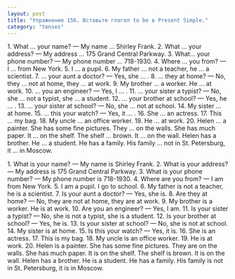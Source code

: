 ```yaml
---
layout: post
title: "Упражнение 156. Вставьте глагол to be в Present Simple."
category: "tenses"
---
```

<section class="question">
1. What ... your name? — My name ... Shirley Frank. 2. What ... your address? — My address ... 175 Grand Central Parkway. 3. What... your phone number? — My phone number ... 718-1930. 4. Where ... you from? — I ... from New York. 5. I ... a pupil. 6. My father ... not a teacher, he ... a scientist. 7. ... your aunt a doctor? — Yes, she ... . 8. ... they at home? — No, they ... not at home, they ... at work. 9. My brother ... a worker. He ... at work. 10. ... you an engineer? — Yes, I ... . 11. ... your sister a typist? — No, she ... not a typist, she ... a student. 12. ... your brother at school? — Yes, he ... . 13. ... your sister at school? — No, she ... not at school. 14. My sister ... at home. 15. ... this your watch? — Yes, it ... . 16. She ... an actress. 17. This ... my bag. 18. My uncle ... an office worker. 19. He ... at work. 20. Helen ... a painter. She has some fine pictures. They ... on the walls. She has much paper. It ... on the shelf. The shelf ... brown. It ... on the wall. Helen has a brother. He ... a student. He has a family. His family ... not in St. Petersburg, it ... in Moscow.
 <p></p>
</section>

<section class="answer">
1. What is  your name? — My name is  Shirley Frank. 
 2. What is  your address? — My address is  175 Grand Central Parkway. 
 3. What is  your phone number? — My phone number  is 718-1930. 
 4. Where are  you from? — I am  from New York. 
 5. I am  a pupil. I go to school. 
 6. My father is  not a teacher, he  is  a scientist. 
 7. Is  your aunt a doctor? — Yes, she is.  
 8. Are  they at home? — No, they are  not at home, they are  at work. 
 9. My brother is  a worker. He is  at work.  
 10. Are  you an engineer? — Yes, I am.  
 11. Is  your sister a typist? — No, she is  not a typist, she is  a student. 
 12. Is  your brother at school? — Yes, he is.  
 13. Is  your sister at school? — No, she is  not at school.  
 14. My sister is  at home.  
 15. Is  this your watch? — Yes, it is.  
 16. She is  an actress.  
 17. This is  my bag.  
 18. My uncle is  an office worker.  
 19. He is  at work. 
 20. Helen is  a painter.  
 She has some fine pictures. They are  on the walls. She has much paper. It is  on the shelf. The shelf is  brown. It is  on the wall. Helen has a brother. He is  a student. He has a family. His family is  not in St. Petersburg, it is  in Moscow.
</section>